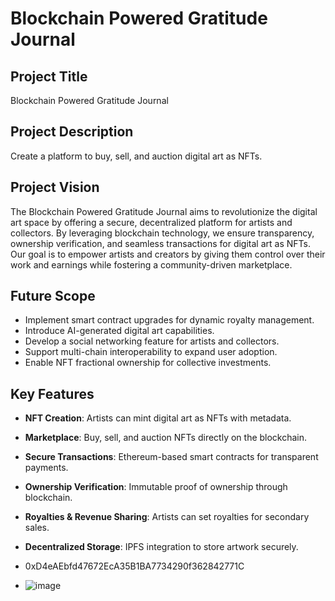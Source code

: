 # Blockchain Powered Gratitude Journal

## Project Title
Blockchain Powered Gratitude Journal

## Project Description
Create a platform to buy, sell, and auction digital art as NFTs.

## Project Vision
The Blockchain Powered Gratitude Journal aims to revolutionize the digital art space by offering a secure, decentralized platform for artists and collectors. By leveraging blockchain technology, we ensure transparency, ownership verification, and seamless transactions for digital art as NFTs. Our goal is to empower artists and creators by giving them control over their work and earnings while fostering a community-driven marketplace.

## Future Scope
- Implement smart contract upgrades for dynamic royalty management.
- Introduce AI-generated digital art capabilities.
- Develop a social networking feature for artists and collectors.
- Support multi-chain interoperability to expand user adoption.
- Enable NFT fractional ownership for collective investments.

## Key Features
- **NFT Creation**: Artists can mint digital art as NFTs with metadata.
- **Marketplace**: Buy, sell, and auction NFTs directly on the blockchain.
- **Secure Transactions**: Ethereum-based smart contracts for transparent payments.
- **Ownership Verification**: Immutable proof of ownership through blockchain.
- **Royalties & Revenue Sharing**: Artists can set royalties for secondary sales.
- **Decentralized Storage**: IPFS integration to store artwork securely.

- 0xD4eAEbfd47672EcA35B1BA7734290f362842771C
- ![image](https://github.com/user-attachments/assets/3f28b571-03b5-4e74-b45d-fbf88161504b)



